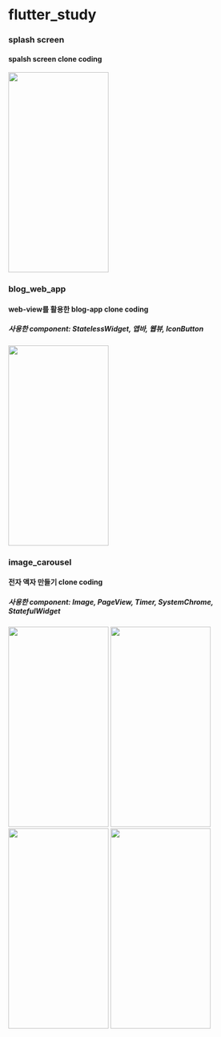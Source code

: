 # flutter_study

### splash screen
#### spalsh screen clone coding
<img src="https://github.com/wjdansrl7/flutter_study/assets/48114924/d136cb4c-db93-467d-abae-45f3199d6e6b" width = "200" height="400"/>

### blog_web_app
#### web-view를 활용한 blog-app clone coding
##### 사용한 component: StatelessWidget, 앱바, 웹뷰, IconButton
<img src="https://github.com/wjdansrl7/flutter_study/assets/48114924/930bc64e-95e9-4e93-b5e4-c9e6e019923b" width="200" height="400"/>

### image_carousel
#### 전자 액자 만들기 clone coding
##### 사용한 component: Image, PageView, Timer, SystemChrome, StatefulWidget
<img src="https://github.com/wjdansrl7/flutter_study/assets/48114924/063edceb-02db-4234-80a9-271456840255" width="200" height="400"/>
<img src="https://github.com/wjdansrl7/flutter_study/assets/48114924/30481e7e-bd78-4952-8127-349f7e6a5951" width="200" height="400"/>
<img src="https://github.com/wjdansrl7/flutter_study/assets/48114924/a58ec656-dc73-423c-b505-efa430112b8f" width="200" height="400"/>
<img src="https://github.com/wjdansrl7/flutter_study/assets/48114924/d5ff969a-a59e-4096-813c-9a5e9d56390f" width="200" height="400"/>
